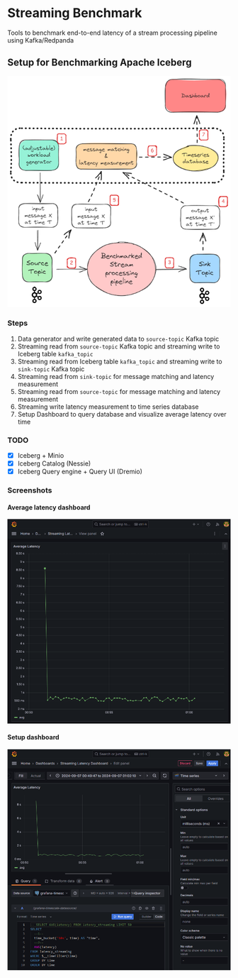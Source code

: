 # Streaming Benchmark

Tools to benchmark end-to-end latency of a stream processing pipeline using Kafka/Redpanda

## Setup for Benchmarking Apache Iceberg

![Overall Design](<images/Kafka end-to-end Latency Measuring Framework.excalidraw.png>)

### Steps
1. Data generator and write generated data to `source-topic` Kafka topic
2. Streaming read from `source-topic` Kafka topic and streaming write to Iceberg table `kafka_topic`
3. Streaming read from Iceberg table `kafka_topic` and streaming write to `sink-topic` Kafka topic
4. Streaming read from `sink-topic` for message matching and latency measurement
5. Streaming read from `source-topic` for message matching and latency measurement
6. Streaming write latency measurement to time series database
7. Setup Dashboard to query database and visualize average latency over time

### TODO
- [x] Iceberg + Minio
- [x] Iceberg Catalog (Nessie)
- [x] Iceberg Query engine + Query UI (Dremio)

### Screenshots

#### Average latency dashboard
![AVG Latency Dashboard](images/grafana_streaming_latency_chart.png)

#### Setup dashboard
![Setup Dashboard using query](images/grafana_streaming_latency_chart_edit.png)
